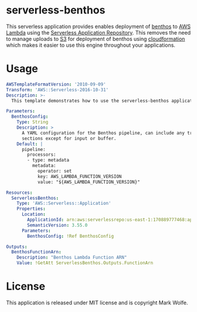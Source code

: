# serverless-benthos

This serverless application provides enables deployment of [benthos](https://github.com/Jeffail/benthos) to [AWS Lambda](https://aws.amazon.com/lambda/) using the [Serverless Application Repository](https://aws.amazon.com/serverless/serverlessrepo/). This removes the need to manage uploads to [S3](https://aws.amazon.com/s3/) for deployment of benthos using [cloudformation](https://aws.amazon.com/cloudformation/) which makes it easier to use this engine throughout your applications.

# Usage

```yaml
AWSTemplateFormatVersion: '2010-09-09'
Transform: 'AWS::Serverless-2016-10-31'
Description: >-
  This template demonstrates how to use the serverless-benthos application.

Parameters:
  BenthosConfig:
    Type: String
    Description: >
      A YAML configuration for the Benthos pipeline, can include any traditional
      sections except for input or buffer.
    Default: |
      pipeline:
        processors:
        - type: metadata
          metadata:
            operator: set
            key: AWS_LAMBDA_FUNCTION_VERSION
            value: "${AWS_LAMBDA_FUNCTION_VERSION}"

Resources:
  ServerlessBenthos:
    Type: 'AWS::Serverless::Application'
    Properties:
      Location:
        ApplicationId: arn:aws:serverlessrepo:us-east-1:170889777468:applications/serverless-benthos
        SemanticVersion: 3.55.0
      Parameters:
        BenthosConfig: !Ref BenthosConfig

Outputs:
  BenthosFunctionArn:
    Description: "Benthos Lambda Function ARN"
    Value: !GetAtt ServerlessBenthos.Outputs.FunctionArn
```

# License

This application is released under MIT license and is copyright Mark Wolfe.
